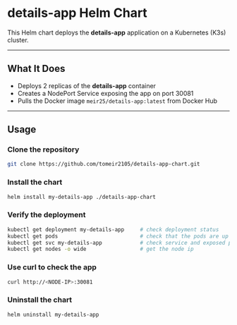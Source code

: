 # details-app Helm Chart

This Helm chart deploys the **details-app** application on a Kubernetes (K3s) cluster.

---

## What It Does

- Deploys 2 replicas of the **details-app** container
- Creates a NodePort Service exposing the app on port 30081
- Pulls the Docker image `meir25/details-app:latest` from Docker Hub

---

## Usage
### Clone the repository
```bash
git clone https://github.com/tomeir2105/details-app-chart.git
```

### Install the chart

```bash
helm install my-details-app ./details-app-chart
```
### Verify the deployment
```bash
kubectl get deployment my-details-app     # check deployment status
kubectl get pods                          # check that the pods are up
kubectl get svc my-details-app            # check service and exposed ports
kubectl get nodes -o wide                 # get the node ip
```
### Use curl to check the app
```bash
curl http://<NODE-IP>:30081
```
### Uninstall the chart
```bash
helm uninstall my-details-app
```


